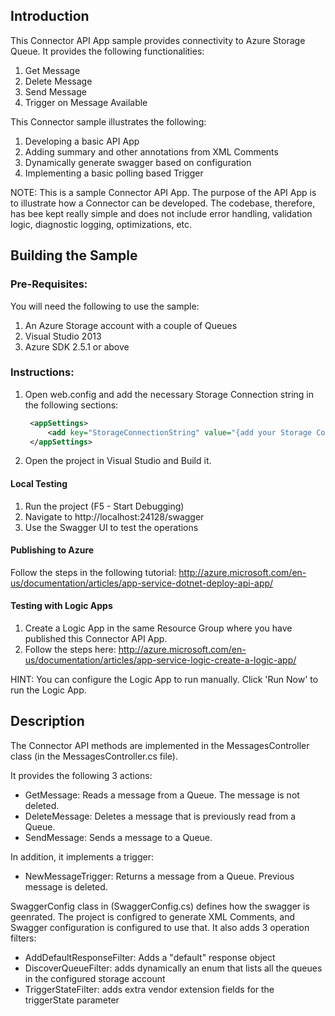 ## Introduction

This Connector API App sample provides connectivity to Azure Storage Queue.  It provides the following functionalities:
1. Get Message 
2. Delete Message 
3. Send Message 
4. Trigger on Message Available 

This Connector sample illustrates the following:
1. Developing a basic API App 
2. Adding summary and other annotations from XML Comments 
3. Dynamically generate swagger based on configuration 
4. Implementing a basic polling based Trigger 

NOTE: This is a sample Connector API App.  The purpose of the API App is to illustrate how a Connector can be developed.  The codebase, therefore, has bee kept really simple and does not include error handling, validation logic, diagnostic logging, optimizations, etc.


## Building the Sample

### Pre-Requisites:

You will need the following to use the sample:
1. An Azure Storage account with a couple of Queues 
2. Visual Studio 2013 
3. Azure SDK 2.5.1 or above 

### Instructions:
1. Open web.config and add the necessary Storage Connection string in the following sections:

    ```xml
     <appSettings>
         <add key="StorageConnectionString" value="{add your Storage Connection String here}"/>
     </appSettings>
    ```
    
2. Open the project in Visual Studio and Build it. 

#### Local Testing
1. Run the project (F5 - Start Debugging) 
2. Navigate to http://localhost:24128/swagger 
3. Use the Swagger UI to test the operations 

#### Publishing to Azure

Follow the steps in the following tutorial: http://azure.microsoft.com/en-us/documentation/articles/app-service-dotnet-deploy-api-app/

#### Testing with Logic Apps
1. Create a Logic App in the same Resource Group where you have published this Connector API App. 
2. Follow the steps here:  http://azure.microsoft.com/en-us/documentation/articles/app-service-logic-create-a-logic-app/ 

HINT: You can configure the Logic App to run manually.  Click 'Run Now' to run the Logic App.

 
## Description


The Connector API methods are implemented in the MessagesController class (in the MessagesController.cs file).

It provides the following 3 actions:
* GetMessage: Reads a message from a Queue. The message is not deleted. 
* DeleteMessage: Deletes a message that is previously read from a Queue. 
* SendMessage: Sends a message to a Queue. 

In addition, it implements a trigger:
* NewMessageTrigger: Returns a message from a Queue. Previous message is deleted. 

SwaggerConfig class in (SwaggerConfig.cs) defines how the swagger is geenrated.  The project is configred to generate XML Comments, and Swagger configuration is configured to use that.  It also adds 3 operation filters:
* AddDefaultResponseFilter: Adds a "default" response object 
* DiscoverQueueFilter: adds dynamically an enum that lists all the queues in the configured storage account 
* TriggerStateFilter: adds extra vendor extension fields for the triggerState parameter 
